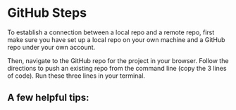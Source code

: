 # GitHub Steps

To establish a connection between a local repo and a remote repo, first make sure you have set up a local repo on your own machine and a GitHub repo under your own account.

Then, navigate to the GitHub repo for the project in your browser. Follow the directions to push an existing repo from the command line (copy the 3 lines of code). Run these three lines in your terminal.

## A few helpful tips:
